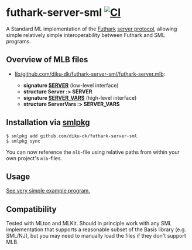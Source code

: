 # futhark-server-sml [![CI](https://github.com/diku-dk/futhark-server-sml/workflows/build/badge.svg)](https://github.com/diku-dk/futhark-server-sml/actions)

A Standard ML implementation of the
[Futhark](https://futhark-lang.org) [server
protocol](https://futhark.readthedocs.io/en/latest/server-protocol.html),
allowing simple relatively simple interoperability between Futhark and
SML programs.

## Overview of MLB files

* [lib/github.com/diku-dk/futhark-server-sml/futhark-server.mlb](lib/github.com/diku-dk/futhark-server-sml/futhark-server.mlb):

  * **signature [SERVER](lib/github.com/diku-dk/futhark-server-sml/SERVER.sig)** (low-level interface)
  * **structure Server :> SERVER**
  * **signature [SERVER_VARS](lib/github.com/diku-dk/futhark-server-sml/SERVER_VARS.sig)** (high-level interface)
  * **structure ServerVars :> SERVER_VARS**

## Installation via [smlpkg](https://github.com/diku-dk/smlpkg)

```
$ smlpkg add github.com/diku-dk/futhark-server-sml
$ smlpkg sync
```

You can now reference the `mlb`-file using relative paths from within
your own project's `mlb`-files.

## Usage

[See very simple example program.](test/test.sml)

## Compatibility

Tested with MLton and MLKit.  Should in principle work with any SML
implementation that supports a reasonable subset of the Basis library
(e.g. SML/NJ), but you may need to manually load the files if they
don't support MLB.
